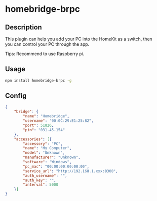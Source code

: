 # homebridge-brpc

## Description

This plugin can help you add your PC into the HomeKit as a switch, then you can control your PC through the app.

Tips: Recommend to use Raspberry pi.

## Usage

```bash
npm install homebridge-brpc -g
```

## Config

```json
{
    "bridge": {
        "name": "Homebridge",
        "username": "00:0C:29:E1:25:B2",
        "port": 51826,
        "pin": "031-45-154"
    },
    "accessories": [{
        "accessory": "PC",
        "name": "My Computer",
        "model": "Unknown",
        "manufacturer": "Unknown",
        "software": "Windows",
        "pc_mac": "00:00:00:00:00:00",
        "service_url": "http://192.168.1.xxx:8300",
        "auth_username": "",
        "auth_key": "",
        "interval": 5000
    }]
}
```
